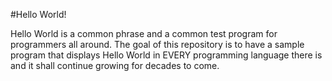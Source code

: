 #Hello World!

Hello World is a common phrase and a common test program for programmers all around.
The goal of this repository is to have a sample program that displays Hello World in EVERY programming language there is and it shall continue growing for decades to come.
